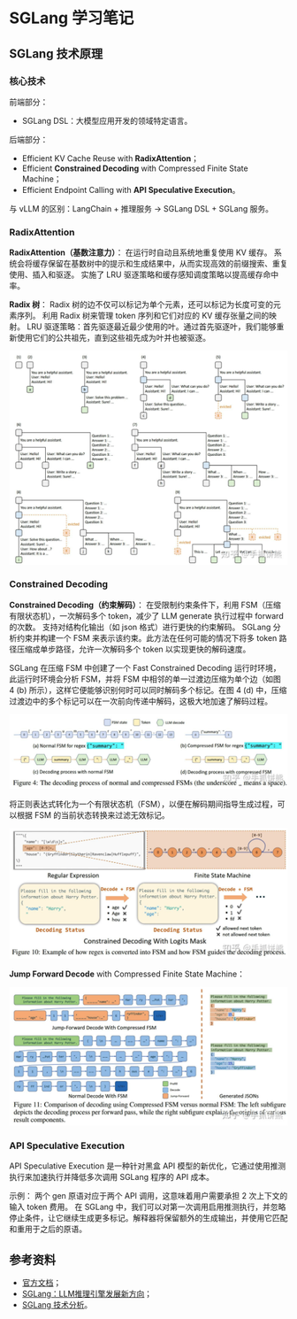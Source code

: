 # SGLang 学习笔记

## SGLang 技术原理

### 核心技术

前端部分：

- SGLang DSL：大模型应用开发的领域特定语言。

后端部分：

- Efficient KV Cache Reuse with **RadixAttention**；
- Efficient **Constrained Decoding** with Compressed Finite State Machine；
- Efficient Endpoint Calling with **API Speculative Execution**。

与 vLLM 的区别：LangChain + 推理服务 -> SGLang DSL + SGLang 服务。

### RadixAttention

**RadixAttention（基数注意力）**：
在运行时自动且系统地重复使用 KV 缓存。
系统会将缓存保留在基数树中的提示和生成结果中，从而实现高效的前缀搜索、重复使用、插入和驱逐。
实施了 LRU 驱逐策略和缓存感知调度策略以提高缓存命中率。

**Radix 树**：
Radix 树的边不仅可以标记为单个元素，还可以标记为长度可变的元素序列。
利用 Radix 树来管理 token 序列和它们对应的 KV 缓存张量之间的映射。
LRU 驱逐策略：首先驱逐最近最少使用的叶。通过首先驱逐叶，我们能够重新使用它们的公共祖先，直到这些祖先成为叶并也被驱逐。

![radix-tree](./images/iShot_2024-10-29_15.10.23.png)

### Constrained Decoding

**Constrained Decoding（约束解码）**：
在受限制约束条件下，利用 FSM（压缩有限状态机），一次解码多个 token，减少了 LLM generate 执行过程中 forward 的次数。
支持对结构化输出（如 json 格式）进行更快的约束解码。
SGLang 分析约束并构建一个 FSM 来表示该约束。此方法在任何可能的情况下将多 token 路径压缩成单步路径，允许一次解码多个 token 以实现更快的解码速度。

SGLang 在压缩 FSM 中创建了一个 Fast Constrained Decoding 运行时环境，此运行时环境会分析 FSM，并将 FSM 中相邻的单一过渡边压缩为单个边（如图 4 (b) 所示），这样它便能够识别何时可以同时解码多个标记。在图 4 (d) 中，压缩过渡边中的多个标记可以在一次前向传递中解码，这极大地加速了解码过程。

![decode](./images/iShot_2024-10-29_15.35.51.png)

将正则表达式转化为一个有限状态机（FSM），以便在解码期间指导生成过程，可以根据 FSM 的当前状态转换来过滤无效标记。

![fsm](./images/iShot_2024-10-29_15.50.58.png)

**Jump Forward Decode** with Compressed Finite State Machine：

![jump-forward](./images/iShot_2024-10-29_15.53.07.png)

### API Speculative Execution

API Speculative Execution 是一种针对黑盒 API 模型的新优化，它通过使用推测执行来加速执行并降低多次调用 SGLang 程序的 API 成本。

示例：
两个 gen 原语对应于两个 API 调用，这意味着用户需要承担 2 次上下文的输入 token 费用。
在 SGLang 中，我们可以对第一次调用启用推测执行，并忽略停止条件，让它继续生成更多标记。解释器将保留额外的生成输出，并使用它匹配和重用于之后的原语。

## 参考资料

- [<u>官方文档</u>](https://github.com/sgl-project/sgl-learning-materials)；
- [<u>SGLang：LLM推理引擎发展新方向</u>](https://zhuanlan.zhihu.com/p/711378550)；
- [<u>SGLang 技术分析</u>](https://zhuanlan.zhihu.com/p/711167552)。
